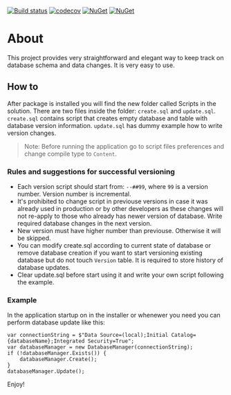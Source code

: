 [![Build status](https://ci.appveyor.com/api/projects/status/67m0b862xccvismj/branch/master?svg=true)](https://ci.appveyor.com/project/Yuriy-Pelekh/database-versioning/branch/master)
[![codecov](https://codecov.io/gh/Yuriy-Pelekh/Database.Versioning/branch/master/graph/badge.svg)](https://codecov.io/gh/Yuriy-Pelekh/Database.Versioning)
[![NuGet](https://img.shields.io/nuget/v/Database.Versioning.svg)](https://www.nuget.org/packages/Database.Versioning)
[![NuGet](https://img.shields.io/nuget/dt/Database.Versioning.svg)](https://www.nuget.org/packages/Database.Versioning)

# About
This project provides very straightforward and elegant way to keep track on database schema and data changes.
It is very easy to use.

## How to
After package is installed you will find the new folder called Scripts in the solution. There are two files inside the folder: `create.sql` and `update.sql`. `create.sql` contains script that creates empty database and table with database version information.
`update.sql` has dummy example how to write version changes.
> Note: Before running the application go to script files preferences and change compile type to `Content`.

### Rules and suggestions for successful versioning
- Each version script should start from: `--##99`, where `99` is a version number. Version number is incremental.
- It's prohibited to change script in previouse versions in case it was already used in production or by other developers as these changes will not re-apply to those who already has newer version of database. Write required database changes in the next version.
- New version must have higher number than previouse. Otherwise it will be skipped.
- You can modify create.sql according to current state of database or remove database creation if you want to start versioning existing database but do not touch `Version` table. It is required to store history of database updates.
- Clear update.sql before start using it and write your own script following the example.

### Example
In the application startup on in the installer or whenewer you need you can perform database update like this:

```
var connectionString = $"Data Source=(local);Initial Catalog={databaseName};Integrated Security=True";
var databaseManager = new DatabaseManager(connectionString);
if (!databaseManager.Exists()) {
    databaseManager.Create();
}
databaseManager.Update();
```
Enjoy!
